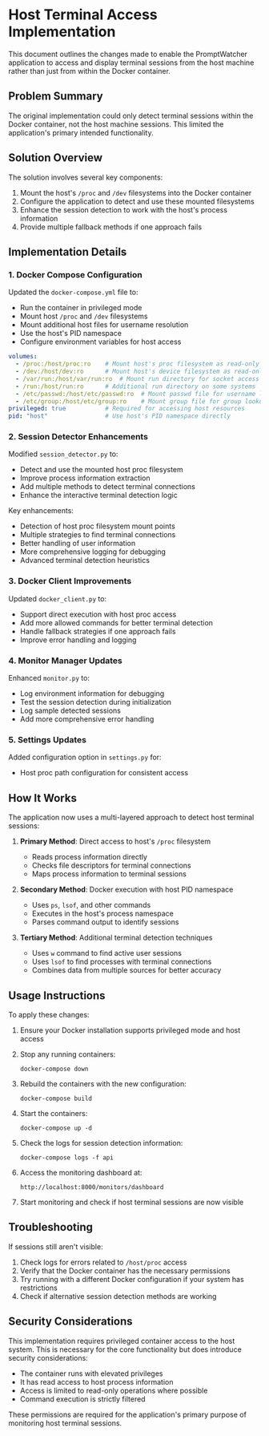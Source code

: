 # Host Terminal Access Implementation

This document outlines the changes made to enable the PromptWatcher application to access and display terminal sessions from the host machine rather than just from within the Docker container.

## Problem Summary

The original implementation could only detect terminal sessions within the Docker container, not the host machine sessions. This limited the application's primary intended functionality.

## Solution Overview

The solution involves several key components:

1. Mount the host's `/proc` and `/dev` filesystems into the Docker container
2. Configure the application to detect and use these mounted filesystems
3. Enhance the session detection to work with the host's process information
4. Provide multiple fallback methods if one approach fails

## Implementation Details

### 1. Docker Compose Configuration

Updated the `docker-compose.yml` file to:

- Run the container in privileged mode
- Mount host `/proc` and `/dev` filesystems
- Mount additional host files for username resolution
- Use the host's PID namespace
- Configure environment variables for host access

```yaml
volumes:
  - /proc:/host/proc:ro    # Mount host's proc filesystem as read-only
  - /dev:/host/dev:ro      # Mount host's device filesystem as read-only
  - /var/run:/host/var/run:ro  # Mount run directory for socket access
  - /run:/host/run:ro      # Additional run directory on some systems
  - /etc/passwd:/host/etc/passwd:ro  # Mount passwd file for username lookup
  - /etc/group:/host/etc/group:ro    # Mount group file for group lookup
privileged: true           # Required for accessing host resources
pid: "host"                # Use host's PID namespace directly
```

### 2. Session Detector Enhancements

Modified `session_detector.py` to:

- Detect and use the mounted host proc filesystem
- Improve process information extraction
- Add multiple methods to detect terminal connections
- Enhance the interactive terminal detection logic

Key enhancements:
- Detection of host proc filesystem mount points
- Multiple strategies to find terminal connections
- Better handling of user information
- More comprehensive logging for debugging
- Advanced terminal detection heuristics

### 3. Docker Client Improvements

Updated `docker_client.py` to:

- Support direct execution with host proc access
- Add more allowed commands for better terminal detection
- Handle fallback strategies if one approach fails
- Improve error handling and logging

### 4. Monitor Manager Updates

Enhanced `monitor.py` to:

- Log environment information for debugging
- Test the session detection during initialization
- Log sample detected sessions
- Add more comprehensive error handling

### 5. Settings Updates

Added configuration option in `settings.py` for:

- Host proc path configuration for consistent access

## How It Works

The application now uses a multi-layered approach to detect host terminal sessions:

1. **Primary Method**: Direct access to host's `/proc` filesystem
   - Reads process information directly
   - Checks file descriptors for terminal connections
   - Maps process information to terminal sessions

2. **Secondary Method**: Docker execution with host PID namespace
   - Uses `ps`, `lsof`, and other commands
   - Executes in the host's process namespace
   - Parses command output to identify sessions

3. **Tertiary Method**: Additional terminal detection techniques
   - Uses `w` command to find active user sessions
   - Uses `lsof` to find processes with terminal connections
   - Combines data from multiple sources for better accuracy

## Usage Instructions

To apply these changes:

1. Ensure your Docker installation supports privileged mode and host access
2. Stop any running containers:
   ```
   docker-compose down
   ```

3. Rebuild the containers with the new configuration:
   ```
   docker-compose build
   ```

4. Start the containers:
   ```
   docker-compose up -d
   ```

5. Check the logs for session detection information:
   ```
   docker-compose logs -f api
   ```

6. Access the monitoring dashboard at:
   ```
   http://localhost:8000/monitors/dashboard
   ```

7. Start monitoring and check if host terminal sessions are now visible

## Troubleshooting

If sessions still aren't visible:

1. Check logs for errors related to `/host/proc` access
2. Verify that the Docker container has the necessary permissions
3. Try running with a different Docker configuration if your system has restrictions
4. Check if alternative session detection methods are working

## Security Considerations

This implementation requires privileged container access to the host system. This is necessary for the core functionality but does introduce security considerations:

- The container runs with elevated privileges
- It has read access to host process information
- Access is limited to read-only operations where possible
- Command execution is strictly filtered

These permissions are required for the application's primary purpose of monitoring host terminal sessions.